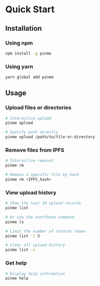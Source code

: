 # Quick Start

## Installation

### Using npm

```bash
npm install -g pinme
```

### Using yarn

```bash
yarn global add pinme
```

## Usage

### Upload files or directories

```bash
# Interactive upload
pinme upload

# Specify path directly
pinme upload /path/to/file-or-directory
```

### Remove files from IPFS

```bash
# Interactive removal
pinme rm

# Remove a specific file by hash
pinme rm <IPFS_hash>
```

### View upload history

```bash
# Show the last 10 upload records
pinme list

# Or use the shorthand command
pinme ls

# Limit the number of records shown
pinme list -l 5

# Clear all upload history
pinme list -c
```

### Get help

```bash
# Display help information
pinme help
```
